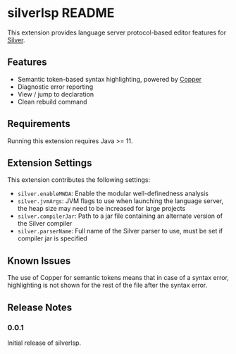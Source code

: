 # silverlsp README

This extension provides language server protocol-based editor features for [Silver](https://melt.cs.umn.edu/silver).

## Features

* Semantic token-based syntax highlighting, powered by [Copper](https://melt.cs.umn.edu/copper)
* Diagnostic error reporting
* View / jump to declaration
* Clean rebuild command

## Requirements

Running this extension requires Java >= 11.

## Extension Settings

This extension contributes the following settings:

* `silver.enableMWDA`: Enable the modular well-definedness analysis
* `silver.jvmArgs`: JVM flags to use when launching the language server, the heap size may need to be increased for large projects
* `silver.compilerJar`: Path to a jar file containing an alternate version of the Silver compiler
* `silver.parserName`: Full name of the Silver parser to use, must be set if compiler jar is specified

## Known Issues

The use of Copper for semantic tokens means that in case of a syntax error, highlighting is not shown for the rest of the file after the syntax error.

## Release Notes

### 0.0.1

Initial release of silverlsp.
